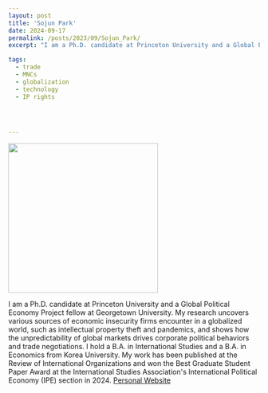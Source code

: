 ```yaml
---
layout: post
title: 'Sojun Park'
date: 2024-09-17
permalink: /posts/2023/09/Sojun_Park/
excerpt: "I am a Ph.D. candidate at Princeton University and a Global Political Economy Project fellow at Georgetown University. My research uncovers various sources of economic insecurity firms encounter in a globalized world, such as intellectual property theft and pandemics, and shows how the unpredictability of global markets drives corporate political behaviors and trade negotiations. I hold a B.A. in International Studies and a B.A. in Economics from Korea University. My work has been published at the Review of International Organizations and won the Best Graduate Student Paper Award at the International Studies Association's International Political Economy (IPE) section in 2024."

tags:
  - trade
  - MNCs
  - globalization
  - technology
  - IP rights



  
---
```

<img src="https://gsipe-workshop.github.io/images/Sojun_Park.jpg" width="300" height="300" />


I am a Ph.D. candidate at Princeton University and a Global Political Economy Project fellow at Georgetown University. My research uncovers various sources of economic insecurity firms encounter in a globalized world, such as intellectual property theft and pandemics, and shows how the unpredictability of global markets drives corporate political behaviors and trade negotiations. I hold a B.A. in International Studies and a B.A. in Economics from Korea University. My work has been published at the Review of International Organizations and won the Best Graduate Student Paper Award at the International Studies Association's International Political Economy (IPE) section in 2024.
<a href= "https://www.sojunpark.com/">Personal Website</a>
